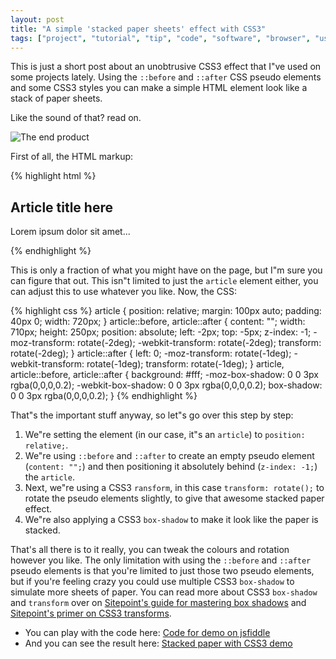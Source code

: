 ```yaml
---
layout: post
title: "A simple 'stacked paper sheets' effect with CSS3"
tags: ["project", "tutorial", "tip", "code", "software", "browser", "usability", "development"]
---
```

This is just a short post about an unobtrusive CSS3 effect that I"ve used on some projects lately. Using the `::before` and `::after` CSS pseudo elements and some CSS3 styles you can make a simple HTML element look like a stack of paper sheets.

<!-- more -->

Like the sound of that? read on.

![The end product](http://f.cl.ly/items/3i1b3a2t2f3I0M2N161O/by%20default%202012-10-11%20at%2014.30.45.png)

First of all, the HTML markup:

{% highlight html %}
<article>
    <h2>Article title here</h2>
    <p>Lorem ipsum dolor sit amet...</p>
</article>
{% endhighlight %}

This is only a fraction of what you might have on the page, but I"m sure you can figure that out. This isn"t limited to just the `article` element either, you can adjust this to use whatever you like. Now, the CSS:

{% highlight css %}
article {
    position: relative;
    margin: 100px auto;
    padding: 40px 0;
    width: 720px;
}
article::before,
article::after {
    content: "";
    width: 710px;
    height: 250px;
    position: absolute;
    left: -2px;
    top: -5px;
    z-index: -1;
    -moz-transform: rotate(-2deg);
    -webkit-transform: rotate(-2deg);
    transform: rotate(-2deg);
}
article::after {
    left: 0;
    -moz-transform: rotate(-1deg);
    -webkit-transform: rotate(-1deg);
    transform: rotate(-1deg);
}
article,
article::before,
article::after {
    background: #fff;
    -moz-box-shadow: 0 0 3px rgba(0,0,0,0.2);
    -webkit-box-shadow: 0 0 3px rgba(0,0,0,0.2);
    box-shadow: 0 0 3px rgba(0,0,0,0.2);
}
{% endhighlight %}

That"s the important stuff anyway, so let"s go over this step by step:

1. We"re setting the element (in our case, it"s an `article`) to `position: relative;`.
2. We"re using `::before` and `::after` to create an empty pseudo element (`content: "";`) and then positioning it absolutely behind (`z-index: -1;`) the `article`.
3. Next, we"re using a CSS3 `ransform`, in this case `transform: rotate();` to rotate the pseudo elements slightly, to give that awesome stacked paper effect.
4. We"re also applying a CSS3 `box-shadow` to make it look like the paper is stacked.

That's all there is to it really, you can tweak the colours and rotation however you like. The only limitation with using the `::before` and `::after` pseudo elements is that you're limited to just those two pseudo elements, but if you're feeling crazy you could use multiple CSS3 `box-shadow` to simulate more sheets of paper. You can read more about CSS3 `box-shadow` and `transform` over on [Sitepoint's guide for mastering box shadows](http://www.sitepoint.com/mastering-box-shadows/) and [Sitepoint's primer on CSS3 transforms](http://www.sitepoint.com/a-primer-on-css3-transforms/).

- You can play with the code here: [Code for demo on jsfiddle](http://jsfiddle.net/YZ62u/)
- And you can see the result here: [Stacked paper with CSS3 demo](http://jsfiddle.net/YZ62u/embedded/result/)
